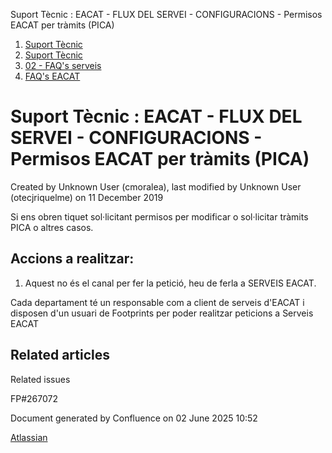 Suport Tècnic : EACAT - FLUX DEL SERVEI - CONFIGURACIONS - Permisos EACAT per tràmits (PICA)  

1.  [Suport Tècnic](index.html)
2.  [Suport Tècnic](13893782.html)
3.  [02 - FAQ's serveis](26313393.html)
4.  [FAQ's EACAT](28705559.html)

Suport Tècnic : EACAT - FLUX DEL SERVEI - CONFIGURACIONS - Permisos EACAT per tràmits (PICA)
============================================================================================

Created by Unknown User (cmoralea), last modified by Unknown User (otecjriquelme) on 11 December 2019

Si ens obren tiquet sol·licitant permisos per modificar o sol·licitar tràmits PICA o altres casos.

Accions a realitzar:
--------------------

1.  Aquest no és el canal per fer la petició, heu de ferla a SERVEIS EACAT.

  

Cada departament té un responsable com a client de serveis d'EACAT i disposen d'un usuari de Footprints per poder realitzar peticions a Serveis EACAT

Related articles
----------------

  

Related issues

FP#267072

Document generated by Confluence on 02 June 2025 10:52

[Atlassian](http://www.atlassian.com/)